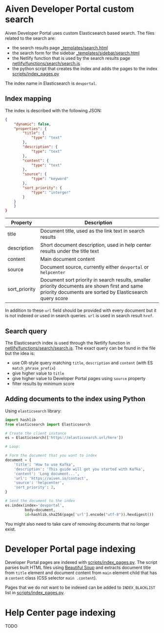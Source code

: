 # Aiven Developer Portal custom search

Aiven Developer Portal uses custom Elasticsearch based search. The files related to the search are:

* the search results page [_templates/search.html](_templates/search.html)
* the search form for the sidebar [_templates/sidebar/search.html](_templates/sidebar/search.html)
* the Netlify function that is used by the search results page [netlify/functions/search/search.js](netlify/functions/search/search.js)
* the python script that creates the index and adds the pages to the index [scripts/index_pages.py](scripts/index_pages.py)

The index name in Elasticsearch is `devportal`.

## Index mapping

The index is described with the following JSON:

```json
{
    "dynamic": false,
    "properties": {
        "title": {
            "type": "text"
        },
        "description": {
            "type": "text"
        },
        "content": {
            "type": "text"
        },
        "source": {
            "type": "keyword"
        },
        "sort_priority": {
            "type": "interger"
        }
    }
    }
}
```

Property|Description
---|---
title|Document title, used as the link text in search results
description|Short document description, used in help center results under the title text
content|Main document content
source|Document source, currently either `devportal` or `helpcenter`
sort_priority|Document sort priority in search results, smaller priority documents are shown first and same priority documents are sorted by Elasticsearch query score

In addition to these `url` field should be provided with every document but it is not indexed or used in search queries. `url` is used in search result `href`.

## Search query

The Elasticsearch index is used through the Netlify function in [netlify/functions/search/search.js](netlify/functions/search/search.js). The exact query can be found in the file but the idea is:

* use OR-style query matching `title`, `description` and `content` (with ES `match_phrase_prefix`)
* give higher value to `title`
* give higher value to Developer Portal pages using `source` property
* filter results by minimum score

## Adding documents to the index using Python

Using `elasticsearch` library:

```python
import hashlib
from elasticsearch import Elasticsearch

# Create the client instance
es = Elasticsearch(['https://elasticsearch.url/here'])

# Loop:

# Form the document that you want to index
document = {
    'title': 'How to use Kafka',
    'description': 'This guide will get you started with Kafka',
    'content': 'Long document...',
    'url': 'https://aiven.io/contact',
    'source': 'helpcenter',
    'sort_priority': 2,
}

# Send the document to the index
es.index(index='devportal',
         body=document,
         id=hashlib.sha256(page['url'].encode("utf-8")).hexdigest())
```

You might also need to take care of removing documents that no longer exist.

# Developer Portal page indexing

Developer Portal pages are indexed with [scripts/index_pages.py](scripts/index_pages.py).
The script parses built HTML files using [Beautiful Soup](https://www.crummy.com/software/BeautifulSoup/bs4/doc/)
and extracts document title from `title` element and document content from `main` element child that has a `content` class (CSS selector `main .content`).

Pages that we do not want to be indexed can be added to `INDEX_BLACKLIST` list in [scripts/index_pages.py](scripts/index_pages.py).

# Help Center page indexing

TODO